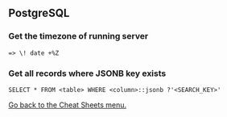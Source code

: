 ## PostgreSQL

### Get the timezone of running server
```
=> \! date +%Z
```

### Get all records where JSONB key exists
```
SELECT * FROM <table> WHERE <column>::jsonb ?'<SEARCH_KEY>'
```


[Go back to the Cheat Sheets menu.](../README.md)
